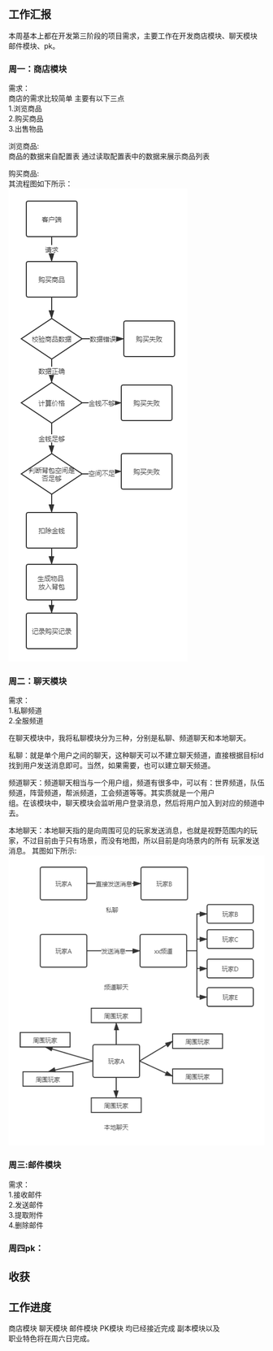 ## 工作汇报
本周基本上都在开发第三阶段的项目需求，主要工作在开发商店模块、聊天模块
邮件模块、pk。  
### 周一：商店模块  
需求：  
商店的需求比较简单 主要有以下三点  
1.浏览商品  
2.购买商品  
3.出售物品    

浏览商品:  
商品的数据来自配置表 通过读取配置表中的数据来展示商品列表  

购买商品:  
其流程图如下所示：  
![商店](./商店.png)   




### 周二：聊天模块
需求：  
1.私聊频道    
2.全服频道    

在聊天模块中，我将私聊模块分为三种，分别是私聊、频道聊天和本地聊天。   
     
私聊：就是单个用户之间的聊天，这种聊天可以不建立聊天频道，直接根据目标Id找到用户发送消息即可。当然，如果需要，也可以建立聊天频道。   
 
频道聊天：频道聊天相当与一个用户组，频道有很多中，可以有：世界频道，队伍频道，阵营频道，帮派频道，工会频道等等。其实质就是一个用户  
组。在该模块中，聊天模块会监听用户登录消息，然后将用户加入到对应的频道中去。    

本地聊天：本地聊天指的是向周围可见的玩家发送消息，也就是视野范围内的玩家，不过目前由于只有场景，而没有地图，所以目前是向场景内的所有
玩家发送消息。
其图如下所示:  
![商店](./chatType.png)  




### 周三:邮件模块  
需求：    
1.接收邮件  
2.发送邮件  
3.提取附件  
4.删除邮件  

### 周四pk：  




## 收获

## 工作进度
商店模块 聊天模块 邮件模块 PK模块 均已经接近完成 副本模块以及  
职业特色将在周六日完成。 